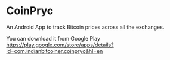 # CoinPryc

An Android App to track Bitcoin prices across all the exchanges.

You can download it from Google Play https://play.google.com/store/apps/details?id=com.indianbitcoiner.coinpryc&hl=en

